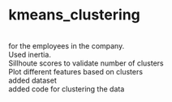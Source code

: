 # kmeans_clustering
<br>
for the employees in the company.
<br>
Used inertia.
<br>
Sillhoute scores to validate number of clusters
<br>
Plot different features based on clusters
<br>
added dataset 
<br> 
added code for clustering the data
